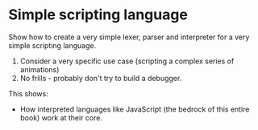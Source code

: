 # Simple scripting language

Show how to create a very simple lexer, parser and interpreter for
a very simple scripting language.

1.  Consider a very specific use case (scripting a complex series of animations)
2.  No frills - probably don't try to build a debugger.

This shows:

-   How interpreted languages like JavaScript (the bedrock of this entire book)
    work at their core.
